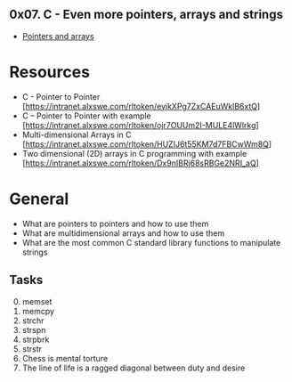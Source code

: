 ## 0x07. C - Even more pointers, arrays and strings ##

- [Pointers and arrays](https://intranet.alxswe.com/concepts/60)

# Resources #

- C - Pointer to Pointer [https://intranet.alxswe.com/rltoken/eyikXPg7ZxCAEuWklB6xtQ]
- C – Pointer to Pointer with example [https://intranet.alxswe.com/rltoken/ojr7OUUm2I-MULE4lWlrkg]
- Multi-dimensional Arrays in C [https://intranet.alxswe.com/rltoken/HUZIJ6t55KM7d7FBCwWm8Q]
- Two dimensional (2D) arrays in C programming with example [https://intranet.alxswe.com/rltoken/Dx9nIBRj68sRBGe2NRI_aQ]

# General #

- What are pointers to pointers and how to use them
- What are multidimensional arrays and how to use them
- What are the most common C standard library functions to manipulate strings

## Tasks ##

0. memset
1. memcpy
2. strchr
3. strspn
4. strpbrk
5. strstr
6. Chess is mental torture
7. The line of life is a ragged diagonal between duty and desire

